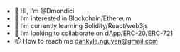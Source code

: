 - 👋 Hi, I’m @Dmondici
- 👀 I’m interested in Blockchain/Ethereum 
- 🌱 I’m currently learning Solidity/React/web3js
- 💞️ I’m looking to collaborate on dApp/ERC-20/ERC-721
- 📫 How to reach me dankyle.nguyen@gmail.com

<!---
Dmondici/Dmondici is a ✨ special ✨ repository because its `README.md` (this file) appears on your GitHub profile.
You can click the Preview link to take a look at your changes.
--->
